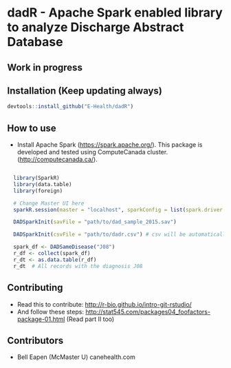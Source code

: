 # dadR - Apache Spark enabled library to analyze Discharge Abstract Database

## Work in progress

## Installation (Keep updating always)
``` r
devtools::install_github("E-Health/dadR")

```

## How to use

* Install Apache Spark (https://spark.apache.org/). This package is developed and tested using
ComputeCanada cluster. (http://computecanada.ca/).

``` r

  library(SparkR)
  library(data.table)
  library(foreign)

  # Change Master UI here
  sparkR.session(master = "localhost", sparkConfig = list(spark.driver.memory = "3g", spark.executor.memory = "3g"))

  DADSparkInit(savFile = "path/to/dad_sample_2015.sav")

  DADSparkInit(csvFile = "path/to/dadr.csv") # csv will be automatically created the first time

  spark_df <- DADSameDisease("J08")
  r_df <- collect(spark_df)
  r_dt <- as.data.table(r_df)
  r_dt  # All records with the diagnosis J08

```
## Contributing

* Read this to contribute: http://r-bio.github.io/intro-git-rstudio/
* And follow these steps: http://stat545.com/packages04_foofactors-package-01.html (Read part II too)

## Contributors

* Bell Eapen (McMaster U) canehealth.com
